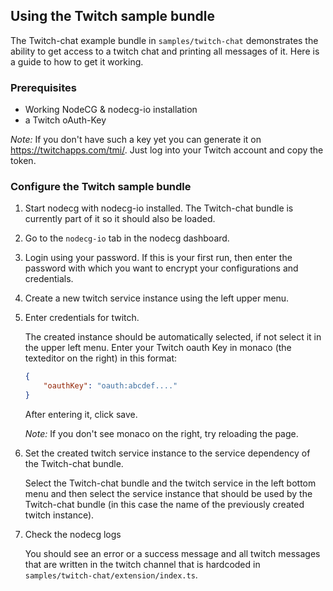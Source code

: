 ## Using the Twitch sample bundle

The Twitch-chat example bundle in `samples/twitch-chat` demonstrates the ability to get access to a twitch chat and printing all messages of it. Here is a guide to how to get it working.

### Prerequisites

* Working NodeCG & nodecg-io installation
* a Twitch oAuth-Key

*Note:* If you don't have such a key yet you can generate it on https://twitchapps.com/tmi/. Just log into your Twitch account and copy the token.  

### Configure the Twitch sample bundle

1. Start nodecg with nodecg-io installed. The Twitch-chat bundle is currently part of it so it should also be loaded.

2. Go to the `nodecg-io` tab in the nodecg dashboard.

3. Login using your password. If this is your first run, then enter the password with which you want to encrypt your configurations and credentials.

4. Create a new twitch service instance using the left upper menu.

5. Enter credentials for twitch.

    The created instance should be automatically selected, if not select it in the upper left menu. Enter your Twitch oauth Key in monaco (the texteditor on the right) in this format:

    ```json
    {
        "oauthKey": "oauth:abcdef...."
    }
    ```

    After entering it, click save.

    *Note:* If you don't see monaco on the right, try reloading the page.

6. Set the created twitch service instance to the service dependency of the Twitch-chat bundle.

    Select the Twitch-chat bundle and the twitch service in the left bottom menu and then select the service instance that should be used by the Twitch-chat bundle (in this case the name of the previously created twitch instance).

7. Check the nodecg logs

    You should see an error or a success message and all twitch messages that are written in the twitch channel that is hardcoded in `samples/twitch-chat/extension/index.ts`.